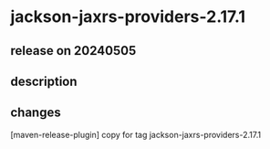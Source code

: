 # jackson-jaxrs-providers-2.17.1

## release on 20240505

## description

## changes

[maven-release-plugin] copy for tag jackson-jaxrs-providers-2.17.1

